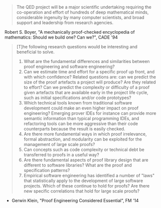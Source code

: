 > The QED project will be a major scientific undertaking requiring the co-operation and effort of hundreds of deep mathematical minds, considerable ingenuity by many computer scientists, and broad support and leadership from research agencies.

Robert S. Boyer, "A mechanically proof-checked encyclopedia of mathematics: Should we build one? Can we?", CADE '94

> [T]he following research questions would be interesting and beneficial to solve.
> 1. What are the fundamental differences and similarities between proof engineering and software engineering?
> 2. Can we estimate time and effort for a specific proof up front, and with which confidence? Related questions are: can we predict the size of the proof artefacts a project will produce? Are they related to effort? Can we predict the complexity or difficulty of a proof given artefacts that are available early in the project life cycle, such as initial specifications and/or code prototypes?
> 3. Which technical tools known from traditional software development could make an even higher impact on proof engineering? Emerging prover IDEs for instance can provide more semantic information than typical programming IDEs, and refactoring tools can be more aggressive than their code counterparts because the result is easily checked.
> 4. Are there more fundamental ways in which proof irrelevance, formal abstraction, and modularity can be exploited for the management of large scale proofs?
> 5. Can concepts such as code complexity or technical debt be transferred to proofs in a useful way?
> 6. Are there fundamental aspects of proof library design that are different to software libraries? What are the proof and specification patterns?
> 7. Empirical software engineering has identified a number of "laws" that statistically apply to the development of large software projects. Which of these continue to hold for proofs? Are there new specific correlations that hold for large scale proofs?

- Gerwin Klein, "Proof Engineering Considered Essential", FM '14
